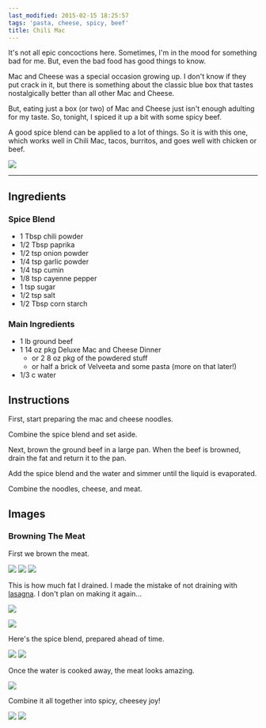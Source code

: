 ```yaml
---
last_modified: 2015-02-15 18:25:57
tags: 'pasta, cheese, spicy, beef'
title: Chili Mac
---
```


It's not all epic concoctions here. Sometimes, I'm in the mood for something
bad for me. But, even the bad food has good things to know.

Mac and Cheese was a special occasion growing up. I don't know if they put
crack in it, but there is something about the classic blue box that tastes
nostalgically better than all other Mac and Cheese.

But, eating just a box (or two) of Mac and Cheese just isn't enough adulting
for my taste. So, tonight, I spiced it up a bit with some spicy beef.

A good spice blend can be applied to a lot of things. So it is with this one,
which works well in Chili Mac, tacos, burritos, and goes well with chicken or
beef.

![](/images/chili-mac/11-glamour-shot-2.jpg)

---

## Ingredients

### Spice Blend

* 1 Tbsp chili powder
* 1/2 Tbsp paprika
* 1/2 tsp onion powder
* 1/4 tsp garlic powder
* 1/4 tsp cumin
* 1/8 tsp cayenne pepper
* 1 tsp sugar
* 1/2 tsp salt
* 1/2 Tbsp corn starch

### Main Ingredients

* 1 lb ground beef
* 1 14 oz pkg Deluxe Mac and Cheese Dinner
    * or 2 8 oz pkg of the powdered stuff
    * or half a brick of Velveeta and some pasta (more on that later!)
* 1/3 c water

## Instructions

First, start preparing the mac and cheese noodles.

Combine the spice blend and set aside.

Next, brown the ground beef in a large pan. When the beef is browned, drain the fat
and return it to the pan.

Add the spice blend and the water and simmer until the liquid is evaporated.

Combine the noodles, cheese, and meat.

## Images

### Browning The Meat

First we brown the meat.

![](/images/chili-mac/1-browning-the-meat-1.jpg)
![](/images/chili-mac/2-browning-the-meat-2.jpg)
![](/images/chili-mac/3-browning-the-meat-3.jpg)

This is how much fat I drained. I made the mistake of not draining with
[lasagna](/recipe/2015/02/07/classic-lasagna.html). I don't plan on making it
again...

![](/images/chili-mac/4-drain-the-fat-1.jpg)

![](/images/chili-mac/5-drain-the-fat-2.jpg)

Here's the spice blend, prepared ahead of time.

![](/images/chili-mac/6-add-the-spices-1.jpg)
![](/images/chili-mac/7-add-the-spices-2.jpg)

Once the water is cooked away, the meat looks amazing.

![](/images/chili-mac/8-add-the-spices-3.jpg)

Combine it all together into spicy, cheesey joy!

![](/images/chili-mac/9-combine-it-all.jpg)
![](/images/chili-mac/10-glamour-shot-1.jpg)

